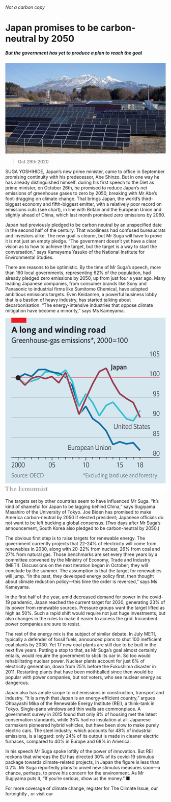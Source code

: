 ###### Not a carbon copy

# Japan promises to be carbon-neutral by 2050 

##### But the government has yet to produce a plan to reach the goal 

![image](images/20201031_ASP502.jpg) 

> Oct 29th 2020 

SUGA YOSHIHIDE, Japan’s new prime minister, came to office in September promising continuity with his predecessor, Abe Shinzo. But in one way he has already distinguished himself: during his first speech to the Diet as prime minister, on October 26th, he promised to reduce Japan’s net emissions of greenhouse gases to zero by 2050, breaking with Mr Abe’s foot-dragging on climate change. That brings Japan, the world’s third-biggest economy and fifth-biggest emitter, with a relatively poor record on emissions cuts (see chart), in line with Britain and the European Union and slightly ahead of China, which last month promised zero emissions by 2060.

Japan had previously pledged to be carbon neutral by an unspecified date in the second half of the century. That woolliness had confused bureaucrats and investors alike. The new goal is clearer, but Mr Suga will have to prove it is not just an empty pledge. “The government doesn’t yet have a clear vision as to how to achieve the target, but the target is a way to start the conversation,” says Kameyama Yasuko of the National Institute for Environmental Studies.


There are reasons to be optimistic. By the time of Mr Suga’s speech, more than 160 local governments, representing 62% of the population, had already pledged zero emissions by 2050, up from just four a year ago. Many leading Japanese companies, from consumer brands like Sony and Panasonic to industrial firms like Sumitomo Chemical, have adopted ambitious emissions targets. Even Keidanren, a powerful business lobby that is a bastion of heavy industry, has started talking about decarbonisation. “The energy-intensive industries that oppose climate mitigation have become a minority,” says Ms Kameyama.

![image](images/20201031_ASC048.png) 


The targets set by other countries seem to have influenced Mr Suga. “It’s kind of shameful for Japan to be lagging behind China,” says Sugiyama Masahiro of the University of Tokyo. Joe Biden has promised to make America carbon-neutral by 2050 if elected president; Japanese officials do not want to be left bucking a global consensus. (Two days after Mr Suga’s announcement, South Korea also pledged to be carbon-neutral by 2050.)

The obvious first step is to raise targets for renewable energy. The government currently projects that 22-24% of electricity will come from renewables in 2030, along with 20-22% from nuclear, 26% from coal and 27% from natural gas. Those benchmarks are set every three years by a committee convened by the Ministry of Economy, Trade and Industry (METI). Discussions on the next iteration began in October; they will conclude by the summer. The assumption is that the target for renewables will jump. “In the past, they developed energy policy first, then thought about climate reduction policy—this time the order is reversed,” says Ms Kameyama.

In the first half of the year, amid decreased demand for power in the covid-19 pandemic, Japan reached the current target for 2030, generating 23% of its power from renewable sources. Pressure groups want the target lifted as high as 50%. Such a rapid shift would require not just huge investments, but also changes in the rules to make it easier to access the grid. Incumbent power companies are sure to resist.

The rest of the energy mix is the subject of similar debate. In July METI, typically a defender of fossil fuels, announced plans to shut 100 inefficient coal plants by 2030. Yet 17 new coal plants are still due to be built in the next five years. Putting a stop to that, as Mr Suga’s goal almost certainly entails, would require the government to stick its oar in. So too would rehabilitating nuclear power. Nuclear plants account for just 6% of electricity generation, down from 25% before the Fukushima disaster in 2011. Restarting plants that have been mothballed since then would be popular with power companies, but not voters, who see nuclear energy as dangerous.

Japan also has ample scope to cut emissions in construction, transport and industry. “It is a myth that Japan is an energy-efficient country,” argues Ohbayashi Mika of the Renewable Energy Institute (REI), a think-tank in Tokyo. Single-pane windows and thin walls are commonplace. A government survey in 2015 found that only 8% of housing met the latest conservation standards, while 35% had no insulation at all. Japanese carmakers pioneered hybrid vehicles, but have been slow to make purely electric cars. The steel industry, which accounts for 48% of industrial emissions, is a laggard: only 24% of its output is made in cleaner electric furnaces, compared to 40% in Europe and 68% in America.

In his speech Mr Suga spoke loftily of the power of innovation. But REI reckons that whereas the EU has directed 30% of its covid-19 stimulus package towards climate-related projects, in Japan the figure is less than 0.2%. Mr Suga reportedly plans to unveil new stimulus measures soon—a chance, perhaps, to prove his concern for the environment. As Mr Sugiyama puts it, “If you’re serious, show us the money.” ■

For more coverage of climate change, register for The Climate Issue, our fortnightly , or visit our 

